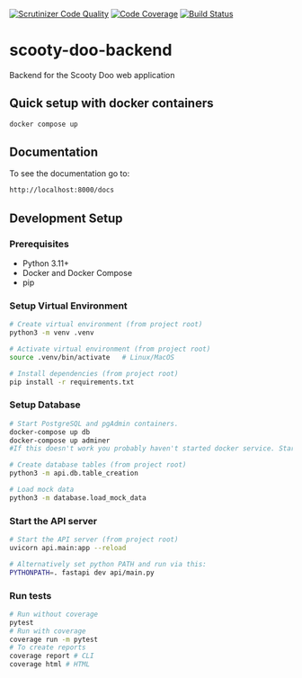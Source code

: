 [![Scrutinizer Code Quality](https://scrutinizer-ci.com/g/Scooty-Doo/scooty-doo-backend/badges/quality-score.png?b=main)](https://scrutinizer-ci.com/g/Scooty-Doo/scooty-doo-backend/?branch=main)
[![Code Coverage](https://scrutinizer-ci.com/g/Scooty-Doo/scooty-doo-backend/badges/coverage.png?b=main)](https://scrutinizer-ci.com/g/Scooty-Doo/scooty-doo-backend/?branch=main)
[![Build Status](https://scrutinizer-ci.com/g/Scooty-Doo/scooty-doo-backend/badges/build.png?b=main)](https://scrutinizer-ci.com/g/Scooty-Doo/scooty-doo-backend/build-status/main)

# scooty-doo-backend
Backend for the Scooty Doo web application

## Quick setup with docker containers
```bash
docker compose up
```

## Documentation
To see the documentation go to:
```bash
http://localhost:8000/docs
```

## Development Setup

### Prerequisites
- Python 3.11+
- Docker and Docker Compose
- pip

### Setup Virtual Environment
```bash
# Create virtual environment (from project root)
python3 -m venv .venv

# Activate virtual environment (from project root)
source .venv/bin/activate   # Linux/MacOS

# Install dependencies (from project root)
pip install -r requirements.txt
```

### Setup Database
```bash
# Start PostgreSQL and pgAdmin containers.
docker-compose up db
docker-compose up adminer
#If this doesn't work you probably haven't started docker service. Start it and try again.

# Create database tables (from project root)
python3 -m api.db.table_creation

# Load mock data
python3 -m database.load_mock_data

```

### Start the API server
```bash
# Start the API server (from project root)
uvicorn api.main:app --reload

# Alternatively set python PATH and run via this:
PYTHONPATH=. fastapi dev api/main.py
```

### Run tests
```bash
# Run without coverage
pytest
# Run with coverage
coverage run -m pytest
# To create reports
coverage report # CLI
coverage html # HTML
```
